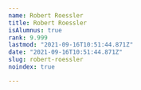 ```yaml
---
name: Robert Roessler
title: Robert Roessler
isAlumnus: true
rank: 9.999
lastmod: "2021-09-16T10:51:44.871Z"
date: "2021-09-16T10:51:44.871Z"
slug: robert-roessler
noindex: true

---
```

